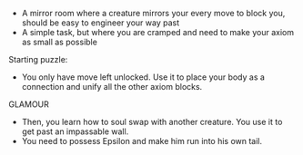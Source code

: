 - A mirror room where a creature mirrors your every move to block you, should be easy to engineer your way past
- A simple task, but where you are cramped and need to make your axiom as small as possible

Starting puzzle:

- You only have move left unlocked. Use it to place your body as a connection and unify all the other axiom blocks.

GLAMOUR
- Then, you learn how to soul swap with another creature. You use it to get past an impassable wall.
- You need to possess Epsilon and make him run into his own tail.


